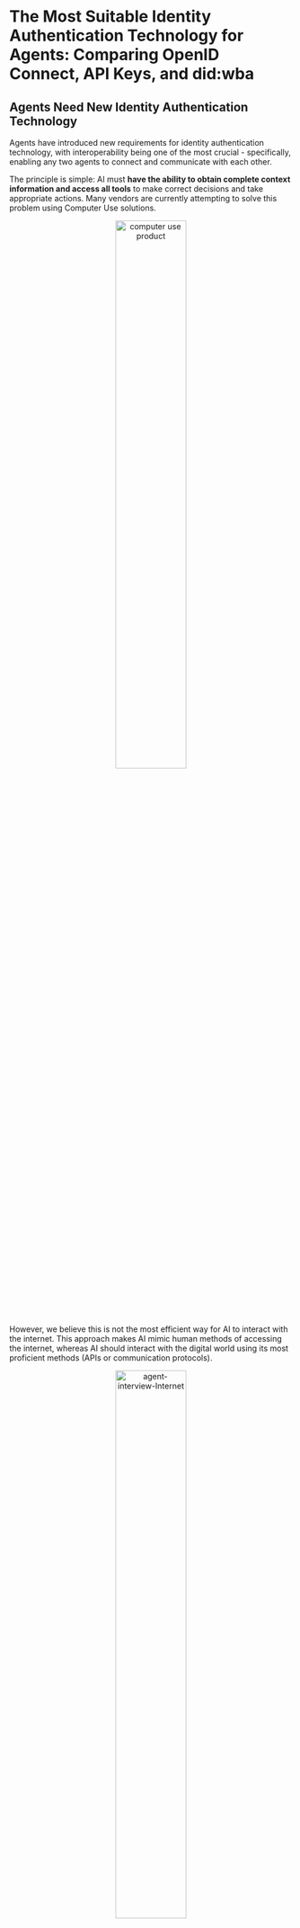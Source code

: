 # The Most Suitable Identity Authentication Technology for Agents: Comparing OpenID Connect, API Keys, and did:wba

## Agents Need New Identity Authentication Technology

Agents have introduced new requirements for identity authentication technology, with interoperability being one of the most crucial - specifically, enabling any two agents to connect and communicate with each other.

The principle is simple: AI must **have the ability to obtain complete context information and access all tools** to make correct decisions and take appropriate actions. Many vendors are currently attempting to solve this problem using Computer Use solutions.

<p align="center">
  <img src="/blogs/images/computer-use-product.png" width="50%" alt="computer use product"/>
</p>

However, we believe this is not the most efficient way for AI to interact with the internet. This approach makes AI mimic human methods of accessing the internet, whereas AI should interact with the digital world using its most proficient methods (APIs or communication protocols).

<p align="center">
  <img src="/blogs/images/agent-interview-Internet.png" width="50%" alt="agent-interview-Internet"/>
</p>

This raises an interoperability question: when agents use APIs or protocols to interact with the internet or other agents, how should identity verification be performed? Particularly, how can cross-platform identity verification be implemented to enable connections between any agents?

## Current Mainstream Cross-Platform Identity Authentication Technologies

Our identity accounts on the internet are often not cross-platform compatible. For example, your WeChat account cannot be recognized in the DingTalk system, and vice versa.

However, there are many cross-platform identity authentication technologies on the internet today, such as the common SSO (Single Sign-On), where you can use your Google account to log into many websites. There are also API keys, like the key OpenAI provides you to access their API. Let's briefly introduce these two technologies and examine whether they are suitable for agent identity authentication.

### OpenID Connect (OIDC)

OpenID Connect (OIDC) is an authentication protocol built on OAuth 2.0 that allows client applications to verify user identity and obtain basic user information (such as name, email). OIDC adds a standardized identity layer on top of OAuth 2.0, making it more suitable for login and single sign-on (SSO) scenarios.

[OpenID Connect Official Specification](https://openid.net/specs/openid-connect-core-1_0.html)

Let's use logging into a third-party website with a Google account as an example to explain the OIDC process. [Google OIDC Official Documentation](https://developers.google.com/identity/protocols/oauth2/openid-connect).

<p align="center">
  <img src="/blogs/images/openid-connect-fllow.png" width="50%" alt="openid-connect-fllow"/>
</p>

Using a Google account to log into third-party websites involves two parts, the preliminary process and the OAuth 2.0 process:
- Preliminary Process
  - Register a Google platform account
  - Create a project/application
  - Configure the project/application, including redirect URIs
  - Obtain OAuth 2.0 client ID and client secret
- OAuth 2.0 Process (using authorization code flow as an example)
  - Obtain authorization code
  - Use authorization code to get access token and ID token, which contains user information
  - Use access token and ID token to access detailed user information (optional). In the OpenID Connect process, detailed user information can be considered a protected resource.

Advantages of OpenID Connect:
- Simplifies user authentication process
- Widely used with well-established infrastructure
- High security

From the perspective of agent interoperability, OpenID Connect has several limitations:
- OpenID Connect essentially allows third-party applications to use an identity server (like Google) for user authentication. Two third-party applications cannot use the identity server to authenticate between themselves.
- OpenID Connect is a centralized solution requiring users to register with the identity server, making the preliminary process complex.
- The interaction process is complex, requiring multiple exchanges.

### API Keys

API Keys are simple credentials used to authenticate applications or users accessing Application Programming Interfaces (APIs). They are string-based identity identifiers, typically composed of randomly generated letters and numbers, functioning similarly to passwords. They can be used for authentication, access control, usage monitoring, and other scenarios.

<p align="center">
  <img src="/blogs/images/api-keys-flow.png" width="50%" alt="api-keys-flow"/>
</p>

The process of using API Keys for user authentication:
- Preliminary Process
  - Register an account on the platform
  - Obtain API Keys
- API Keys Authentication Process
  - Add API keys in the request header of secure protocols like HTTPS
  - Server validates the client's API keys

Advantages of API keys:
- Simple, easy to implement, minimal interaction
- Supports cross-platform authentication; two applications can verify identity with each other's API keys
- Widely used in API services, such as OpenAI and domestic model APIs, most using API keys for authentication

From the perspective of agent interoperability, API keys have several limitations:
- Lower security. Many MCP servers using API keys for authentication often require users to write API keys in configuration files, risking exposure.

<p align="center">
  <img src="/blogs/images/mcp-server-api-key-example.png" width="50%" alt="mcp-server-api-key-example"/>
</p>

- Still requires preliminary processes, including user registration and login.

## W3C DID-Based Authentication Technology: did:wba

### What is W3C DID

W3C DID (Decentralized Identifier) is a new decentralized identifier standard designed to address the dependencies of traditional centralized identity management systems. It became a recommended standard in 2022. Specification: [https://www.w3.org/TR/did-core/](https://www.w3.org/TR/did-core/)

Many applications are currently using the W3C DID specification, with a notable example being the recently popular Bluesky, a decentralized Twitter-like application.

### What is did:wba

did:wba is a DID method specification defined by [AgentNetworkProtocol (ANP)](https://github.com/chgaowei/AgentNetworkProtocol). It implements decentralized authentication based on web infrastructure, specifically designed for authentication between agents. Specification: [did:wba Method Specification](https://github.com/chgaowei/AgentNetworkProtocol/blob/main/03-did%3Awba%20Method%20Design%20Specification.md).

did:wba is very similar to email in functionality: different platforms have their own accounts, but can easily authenticate and communicate between different platforms. Both are based on web infrastructure, supporting large-scale users while achieving decentralization.

Suppose Agent A wants to subscribe to and call Agent B's services, the authentication and request process is as follows:

<p align="center">
  <img src="/blogs/images/did:wba-flow.png" width="75%" alt="did:wba-flow"/>
</p>

- Preliminary Process
  - Agent A wants to subscribe to Agent B's service, first calls Agent B's service subscription interface with Agent A's DID and signature, letting B know the subscription is from Agent A. Using API subscription, it can remove the complex registration, login, and configuration processes, reducing the connection cost between two agents.
- Authentication Process
  - Agent A includes its DID and signature in the HTTP header in the first HTTP request.
  - When Agent B receives the HTTP request, it extracts A's DID and signature from the HTTP header, then retrieves A's DID document from A's DID server using A's DID.
  - After obtaining A's DID document, Agent B verifies A's signature using the public key in A's DID document.
  - After verification, Agent B processes A's business request, returning business data along with an access token.
  - Agent A carries the access token in subsequent requests, and Agent B authenticates A by verifying the access token.

Advantages of did:wba authentication:
- High security
- Effectively utilizes web infrastructure, supporting large-scale users with strong implementability
- Decentralized design enabling authentication between any two agents or applications
- Simple preliminary process, no manual user registration or login configuration required
- Simple authentication process without increasing interaction frequency

Of course, did:wba has some limitations, the main one being that as a specification released in 2022, its infrastructure is not yet fully developed and its application scope is relatively limited. However, we can see star cases like Bluesky emerging.

## Comparison: did:wba vs OpenID Connect / API Keys

From the perspective of agent authentication, comparing did:wba with OpenID Connect and API keys:
- Security: did:wba and OpenID Connect have equivalent security levels, both higher than API keys.
- Complexity: OpenID Connect has the highest complexity, API keys the lowest, with did:wba in between.
- Interaction frequency: did:wba and API keys require minimal interaction, OpenID Connect requires the most.
- Preliminary process: did:wba can operate without manual user intervention, while OpenID Connect and API keys require manual user handling.
- Decentralization: did:wba and API keys can enable communication between any agents or applications. OpenID Connect cannot.
- Application scope: OpenID Connect and API keys are widely applied, while did:wba is a newer specification with limited application scope.

Overall comparison:
| Comparison Item | did:wba | OpenID Connect | API keys |
|:-------|:--------|:---------------|:---------|
| Security | High | High | Medium |
| Complexity | Medium | High | Low |
| Interaction Frequency | Low | High | Low |
| Preliminary Process | Simple, no manual work | Complex, requires manual work | Medium, requires manual work |
| Decentralization | Yes | No | Yes |
| Application Scope | Limited | Wide | Wide |

From the above comparison, we can see that did:wba not only supports interconnection between all agents but also possesses the security of OpenID Connect and the simplicity of API keys, while supporting large-scale user adoption. Overall, did:wba is the most suitable solution for authentication between agents.

Of course, OpenID Connect and API keys still have their roles. For instance, when agents interface with existing internet systems, they may still need to use OpenID Connect and API keys.

## Copyright Notice
Copyright (c) 2024 GaoWei Chang  
This file is released under the [MIT License](./LICENSE). You are free to use and modify it, but you must retain this copyright notice.
